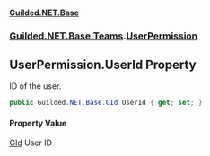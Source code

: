 #### [Guilded.NET.Base](Guilded_NET_Base.md 'Guilded.NET.Base')
### [Guilded.NET.Base.Teams](Guilded_NET_Base.md#Guilded_NET_Base_Teams 'Guilded.NET.Base.Teams').[UserPermission](UserPermission.md 'Guilded.NET.Base.Teams.UserPermission')
## UserPermission.UserId Property
ID of the user.  
```csharp
public Guilded.NET.Base.GId UserId { get; set; }
```
#### Property Value
[GId](GId.md 'Guilded.NET.Base.GId')
User ID
